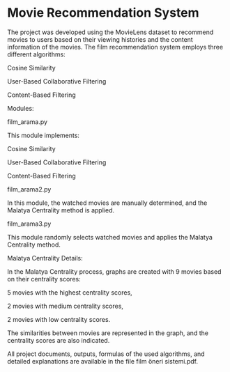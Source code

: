 # Movie Recommendation System
The project was developed using the MovieLens dataset to recommend movies to users based on their viewing histories and the content information of the movies. The film recommendation system employs three different algorithms:

Cosine Similarity

User-Based Collaborative Filtering

Content-Based Filtering

Modules:

film_arama.py

This module implements:


Cosine Similarity

User-Based Collaborative Filtering

Content-Based Filtering

film_arama2.py

In this module, the watched movies are manually determined, and the Malatya Centrality method is applied.


film_arama3.py

This module randomly selects watched movies and applies the Malatya Centrality method.


Malatya Centrality Details:

In the Malatya Centrality process, graphs are created with 9 movies based on their centrality scores:


5 movies with the highest centrality scores,

2 movies with medium centrality scores,

2 movies with low centrality scores.

The similarities between movies are represented in the graph, and the centrality scores are also indicated.


All project documents, outputs, formulas of the used algorithms, and detailed explanations are available in the file film öneri sistemi.pdf.

